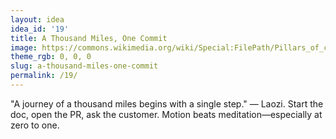 ```yaml
---
layout: idea
idea_id: '19'
title: A Thousand Miles, One Commit
image: https://commons.wikimedia.org/wiki/Special:FilePath/Pillars_of_creation_2014_HST_WFC3-UVIS_full-res.jpg
theme_rgb: 0, 0, 0
slug: a-thousand-miles-one-commit
permalink: /19/
---
```


"A journey of a thousand miles begins with a single step." — Laozi. Start the doc, open the PR, ask the customer. Motion beats meditation—especially at zero to one.
